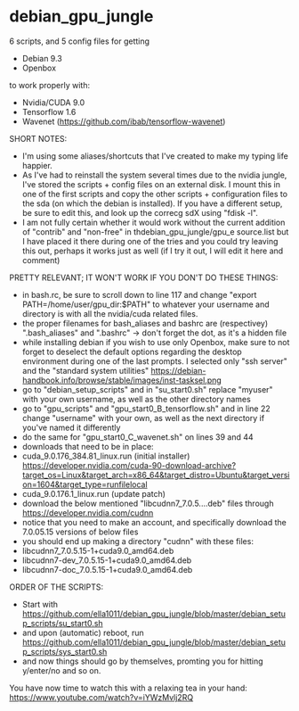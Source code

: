 # debian_gpu_jungle
 
6 scripts, and 5 config files for getting

- Debian 9.3
- Openbox

to work properly with:

- Nvidia/CUDA 9.0
- Tensorflow 1.6
- Wavenet (https://github.com/ibab/tensorflow-wavenet)


SHORT NOTES:

- I'm using some aliases/shortcuts that I've created to make my typing life happier.
- As I've had to reinstall the system several times due to the nvidia jungle, I've stored the scripts + config files on an external disk. I mount this in one of the first scripts and copy the other scripts + configuration files to the sda (on which the debian is installed). If you have a different setup, be sure to edit this, and look up the correcg sdX using "fdisk -l".
- I am not fully certain whether it would work without the current addition of "contrib" and "non-free" in thdebian_gpu_jungle/gpu_e source.list but I have placed it there during one of the tries and you could try leaving this out, perhaps it works just as well (if I try it out, I will edit it here and comment)


PRETTY RELEVANT; IT WON'T WORK IF YOU DON'T DO THESE THINGS:

- in bash.rc, be sure to scroll down to line 117 and change "export PATH=/home/user/gpu_dir:$PATH" to whatever your username and directory is with all the nvidia/cuda related files.
- the proper filenames for bash_aliases and bashrc are (respectivey) ".bash_aliases" and ".bashrc" -> don't forget the dot, as it's a hidden file
- while installing debian if you wish to use only Openbox, make sure to not forget to deselect the default options regarding the desktop environment during one of the last prompts. I selected only "ssh server" and the "standard system utilities" 
https://debian-handbook.info/browse/stable/images/inst-tasksel.png
- go to "debian_setup_scripts" and in "su_start0.sh" replace "myuser" with your own username, as well as the other directory names
- go to "gpu_scripts" and "gpu_start0_B_tensorflow.sh" and in line 22 change "username" with your own, as well as the next directory if you've named it differently
- do the same for "gpu_start0_C_wavenet.sh" on lines 39 and 44
- downloads that need to be in place:
- cuda_9.0.176_384.81_linux.run (initial installer) https://developer.nvidia.com/cuda-90-download-archive?target_os=Linux&target_arch=x86_64&target_distro=Ubuntu&target_version=1604&target_type=runfilelocal
- cuda_9.0.176.1_linux.run (update patch)
- download the below mentioned "libcudnn7_7.0.5....deb" files through https://developer.nvidia.com/cudnn 
- notice that you need to make an account, and specifically download the 7.0.05.15 versions of below files
- you should end up making a directory "cudnn" with these files:
- libcudnn7_7.0.5.15-1+cuda9.0_amd64.deb
- libcudnn7-dev_7.0.5.15-1+cuda9.0_amd64.deb
- libcudnn7-doc_7.0.5.15-1+cuda9.0_amd64.deb



ORDER OF THE SCRIPTS:

- Start with https://github.com/ella1011/debian_gpu_jungle/blob/master/debian_setup_scripts/su_start0.sh
- and upon (automatic) reboot, run https://github.com/ella1011/debian_gpu_jungle/blob/master/debian_setup_scripts/sys_start0.sh
- and now things should go by themselves, promting you for hitting y/enter/no and so on.



You have now time to watch this with a relaxing tea in your hand: https://www.youtube.com/watch?v=iYWzMvlj2RQ

